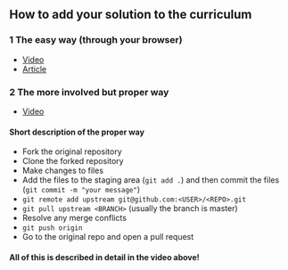 
## How to add your solution to the curriculum

### 1 The easy way (through your browser)
* [Video](https://www.youtube.com/watch?v=V74l_zS1x8E)
* [Article](https://help.github.com/en/articles/editing-files-in-another-users-repository)

### 2 The more involved but proper way
* [Video](https://www.youtube.com/watch?v=mENDYhfxH-o)

#### Short description of the proper way

* Fork the original repository
* Clone the forked repository
* Make changes to files
* Add the files to the staging area (`git add .`) and then commit the files (`git commit -m "your message"`)
* `git remote add upstream git@github.com:<USER>/<REPO>.git`
* `git pull upstream <BRANCH>` (usually the branch is master)
* Resolve any merge conflicts
* `git push origin`
* Go to the original repo and open a pull request

#### All of this is described in detail in the video above!